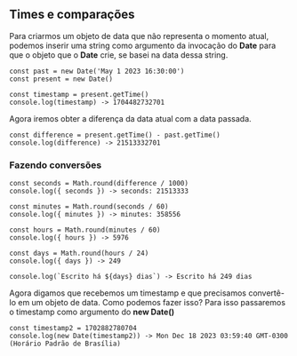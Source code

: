 ## Times e comparações

Para criarmos um objeto de data que não representa o momento atual, podemos inserir uma string como argumento da invocação do **Date** para que o objeto que o **Date** crie, se basei na data dessa string.

~~~
const past = new Date('May 1 2023 16:30:00')
const present = new Date()

const timestamp = present.getTime()
console.log(timestamp) -> 1704482732701
~~~

Agora iremos obter a diferença da data atual com a data passada.

~~~
const difference = present.getTime() - past.getTime()
console.log(difference) -> 21513332701
~~~

### Fazendo conversões

~~~
const seconds = Math.round(difference / 1000)
console.log({ seconds }) -> seconds: 21513333

const minutes = Math.round(seconds / 60)
console.log({ minutes }) -> minutes: 358556

const hours = Math.round(minutes / 60)
console.log({ hours }) -> 5976

const days = Math.round(hours / 24)
console.log({ days }) -> 249

console.log(`Escrito há ${days} dias`) -> Escrito há 249 dias
~~~

Agora digamos que recebemos um timestamp e que precisamos convertê-lo em um objeto de data. Como podemos fazer isso? Para isso passaremos o timestamp como argumento do **new Date()**

~~~
const timestamp2 = 1702882780704
console.log(new Date(timestamp2)) -> Mon Dec 18 2023 03:59:40 GMT-0300 (Horário Padrão de Brasília)
~~~
